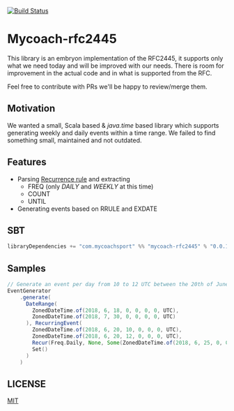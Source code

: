 [![Build Status](https://travis-ci.org/GlobalSport/mycoach-rfc2445.svg?branch=develop)](https://travis-ci.org/GlobalSport/mycoach-rfc2445)

# Mycoach-rfc2445
This library is an embryon implementation of the RFC2445, it supports only what we need today and will be improved with
our needs. There is room for improvement in the actual code and in what is supported from the RFC.

Feel free to contribute with PRs we'll be happy to review/merge them.

## Motivation
We wanted a small, Scala based & *java.time* based library which supports generating weekly and daily events within a time range.
We failed to find something small, maintained and not outdated.

## Features
- Parsing [Recurrence rule](https://tools.ietf.org/html/rfc5545#section-3.3.10) and extracting
    - FREQ (only *DAILY* and *WEEKLY* at this time)
    - COUNT
    - UNTIL
- Generating events based on RRULE and EXDATE

## SBT
```scala
libraryDependencies += "com.mycoachsport" %% "mycoach-rfc2445" % "0.0.1"
```

## Samples
```scala
// Generate an event per day from 10 to 12 UTC between the 20th of June and the 25th of June (included)
EventGenerator
    .generate(
      DateRange(
        ZonedDateTime.of(2018, 6, 18, 0, 0, 0, 0, UTC),
        ZonedDateTime.of(2018, 7, 30, 0, 0, 0, 0, UTC)
      ), RecurringEvent(
        ZonedDateTime.of(2018, 6, 20, 10, 0, 0, 0, UTC),
        ZonedDateTime.of(2018, 6, 20, 12, 0, 0, 0, UTC),
        Recur(Freq.Daily, None, Some(ZonedDateTime.of(2018, 6, 25, 0, 0, 0, 0, UTC))),
        Set()
      )
    )
```


## LICENSE
[MIT](LICENSE)
